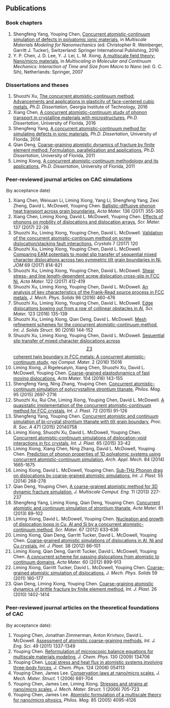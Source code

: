 ## Publications

### Book chapters

1. Shengfeng Yang, Youping Chen, [Concurrent atomistic-continuum simulation of defects in polyatomic ionic materials](http://dx.doi.org/10.1007/978-3-319-33480-6_8), in _Multiscale Materials Modeling for Nanomechanics_ \(ed: Christopher R. Weinberger, Garritt J. Tucker\), Switzerland: Springer International Publishing, 2016
2. Y. P. Chen, J. D. Lee, Y. J. Lei, L. M. Xiong, [A multiscale field theory: Nano/micro materials](http://dx.doi.org/10.1007/978-1-4020-5062-6_3), in _Multiscaling in Molecular and Continuum Mechanics: Interaction of Time and Size from Macro to Nano_ (ed: G. C. Sih), Netherlands: Springer, 2007

### Dissertations and theses

1. Shuozhi Xu, [The concurrent atomistic-continuum method: Advancements and applications in plasticity of face-centered cubic metals](https://smartech.gatech.edu/handle/1853/56314), _Ph.D. Dissertation_, Georgia Institute of Technology, 2016
2. Xiang Chen, [A concurrent atomistic-continuum study of phonon transport in crystalline materials with microstructures](http://ufdc.ufl.edu/UFE0050325/00001), _Ph.D. Dissertation_, University of Florida, 2016
3. Shengfeng Yang, [A concurrent atomistic-continuum method for simulating defects in ionic materials](http://ufdc.ufl.edu/UFE0047355/00001), _Ph.D. Dissertation_, University of Florida, 2014
4. Qian Deng, [Coarse-graining atomistic dynamics of fracture by finite element method: Formulation, parallelization and applications](http://ufdc.ufl.edu/UFE0043632/00001), _Ph.D. Dissertation_, University of Florida, 2011
5. Liming Xiong, [A concurrent atomistic-continuum methodology and its applications](http://ufdc.ufl.edu/UFE0042371/00001), _Ph.D. Dissertation_, University of Florida, 2011

### Peer-reviewed journal articles on CAC simulations

(by acceptance date)

1. Xiang Chen, Weixuan Li, Liming Xiong, Yang Li, Shengfeng Yang, Zexi Zheng, David L. McDowell, Youping Chen. [Ballistic-diffusive phonon heat transport across grain boundaries](http://dx.doi.org/10.1016/j.actamat.2017.06.054), _Acta Mater._ 136 (2017) 355-365
1. Xiang Chen, Liming Xiong, David L. McDowell, Youping Chen. [Effects of phonons on mobility of dislocations and dislocation arrays](http://dx.doi.org/10.1016/j.scriptamat.2017.04.033), _Scr. Mater._ 137 (2017) 22-26
1. Shuozhi Xu, Liming Xiong, Youping Chen, David L. McDowell. [Validation of the concurrent atomistic-continuum method on screw dislocation/stacking fault interactions](http://dx.doi.org/10.3390/cryst7050120), _Crystals_ 7 (2017) 120
1. Shuozhi Xu, Liming Xiong, Youping Chen, David L. McDowell. [Comparing EAM potentials to model slip transfer of sequential mixed character dislocations across two symmetric tilt grain boundaries in Ni](http://dx.doi.org/10.1007/s11837-017-2302-1), _JOM_ 69 (2017) 814-821
2. Shuozhi Xu, Liming Xiong, Youping Chen, David L. McDowell. [Shear stress- and line length-dependent screw dislocation cross-slip in FCC Ni](http://dx.doi.org/10.1016/j.actamat.2016.10.005), _Acta Mater._ 122 \(2017\) 412-419
3. Shuozhi Xu, Liming Xiong, Youping Chen, David L. McDowell. [An analysis of key characteristics of the Frank-Read source process in FCC metals](http://dx.doi.org/10.1016/j.jmps.2016.08.002), _J. Mech. Phys. Solids_ 96 \(2016\) 460-476
4. Shuozhi Xu, Liming Xiong, Youping Chen, David L. McDowell. [Edge dislocations bowing out from a row of collinear obstacles in Al](http://dx.doi.org/10.1016/j.scriptamat.2016.06.018), _Scr. Mater._ 123 \(2016\) 135-139
5. Shuozhi Xu, Liming Xiong, Qian Deng, David L. McDowell. [Mesh refinement schemes for the concurrent atomistic-continuum method](http://dx.doi.org/10.1016/j.ijsolstr.2016.03.030), _Int. J. Solids Struct._ 90 \(2016\) 144-152
6. Shuozhi Xu, Liming Xiong, Youping Chen, David L. McDowell. [Sequential slip transfer of mixed character dislocations across $$\Sigma 3$$ coherent twin boundary in FCC metals: A concurrent atomistic-continuum study](http://dx.doi.org/10.1038/npjcompumats.2015.16), _npj Comput. Mater._ 2 \(2016\) 15016
7. Liming Xiong, Ji Rigelesaiyin, Xiang Chen, Shuozhi Xu, David L. McDowell, Youping Chen. [Coarse-grained elastodynamics of fast moving dislocations](http://dx.doi.org/10.1016/j.actamat.2015.11.037), _Acta Mater._ 104 \(2016\) 143-155
8. Shengfeng Yang, Ning Zhang, Youping Chen. [Concurrent atomistic-continuum simulation of polycrystalline strontium titanate](http://dx.doi.org/10.1080/14786435.2015.1076178), _Philos. Mag._ 95 \(2015\) 2697-2716
9. Shuozhi Xu, Rui Che, Liming Xiong, Youping Chen, David L. McDowell. [A quasistatic implementation of the concurrent atomistic-continuum method for FCC crystals](http://dx.doi.org/10.1016/j.ijplas.2015.05.007), _Int. J. Plast._ 72 \(2015\) 91–126
10. Shengfeng Yang, Youping Chen. [Concurrent atomistic and continuum simulation of bi-crystal strontium titanate with tilt grain boundary](http://dx.doi.org/10.1098/rspa.2014.0758), _Proc. R. Soc. A_ 471 \(2015\) 20140758
11. Liming Xiong, Shuozhi Xu, David L. McDowell, Youping Chen. [Concurrent atomistic-continuum simulations of dislocation-void interactions in fcc crystals](http://dx.doi.org/10.1016/j.ijplas.2014.08.002), _Int. J. Plast._ 65 \(2015\) 33-42
12. Liming Xiong, Xiang Chen, Ning Zhang, David L. McDowell, Youping Chen. [Prediction of phonon properties of 1D polyatomic systems using concurrent atomistic-continuum simulation](http://dx.doi.org/10.1007/s00419-014-0880-8), _Arch. Appl. Mech._ 84 \(2014\) 1665-1675
13. Liming Xiong, David L. McDowell, Youping Chen. [Sub-THz Phonon drag on dislocations by coarse-grained atomistic simulations](http://dx.doi.org/10.1016/j.ijplas.2013.11.004), _Int. J. Plast._ 55 \(2014\) 268-278
14. Qian Deng, Youping Chen, [A coarse-grained atomistic method for 3D dynamic fracture simulation](http://dx.doi.org/10.1615/IntJMultCompEng.2013005442), _J. Multiscale Comput. Eng._ 11 \(2013\) 227-237
15. Shengfeng Yang, Liming Xiong, Qian Deng, Youping Chen. [Concurrent atomistic and continuum simulation of strontium titanate](http://dx.doi.org/10.1016/j.actamat.2012.09.032), _Acta Mater._ 61 \(2013\) 89–102
16. Liming Xiong, David L. McDowell, Youping Chen. [Nucleation and growth of dislocation loops in Cu, Al and Si by a concurrent atomistic-continuum method](http://dx.doi.org/10.1016/j.scriptamat.2012.07.026), _Scr. Mater._ 67 \(2012\) 633–636
17. Liming Xiong, Qian Deng, Garritt Tucker, David L. McDowell, Youping Chen. [Coarse-grained atomistic simulations of dislocations in Al, Ni and Cu crystals](http://dx.doi.org/10.1016/j.ijplas.2012.05.002), _Int. J. Plast._ 38 \(2012\) 86–101
18. Liming Xiong, Qian Deng, Garritt Tucker, David L. McDowell, Youping Chen. [A concurrent scheme for passing dislocations from atomistic to continuum domains](http://dx.doi.org/10.1016/j.actamat.2011.11.002), _Acta Mater._ 60 \(2012\) 899-913
19. Liming Xiong, Garritt Tucker, David L. McDowell, Youping Chen. [Coarse-grained atomistic simulation of dislocations](http://dx.doi.org/10.1016/j.jmps.2010.11.005), _J. Mech. Phys. Solids_ 59 \(2011\) 160-177
20. Qian Deng, Liming Xiong, Youping Chen. [Coarse-graining atomistic dynamics of brittle fracture by finite element method](http://dx.doi.org/10.1016/j.ijplas.2010.04.007), _Int. J. Plast._ 26 \(2010\) 1402-1414

### Peer-reviewed journal articles on the theoretical foundations of CAC

(by acceptance date):

1. Youping Chen, Jonathan Zimmerman, Anton Krivtsov, David L. McDowell. [Assessment of atomistic coarse-graining methods](http://dx.doi.org/10.1016/j.ijengsci.2011.03.018), _Int. J. Eng. Sci._ 49 (2011) 1337-1349
2. Youping Chen. [Reformulation of microscopic balance equations for multiscale materials modeling](http://dx.doi.org/10.1063/1.3103887), _J. Chem. Phys._ 130 (2009) 134706
3. Youping Chen. [Local stress and heat flux in atomistic systems involving three-body forces](http://dx.doi.org/10.1063/1.2166387), _J. Chem. Phys._ 124 (2006) 054113
4. Youping Chen, James Lee. [Conservation laws at nano/micro scales](http://dx.doi.org/10.2140/jomms.2006.1.681), _J. Mech. Mater. Struct._ 1 (2006) 681-704
5. Youping Chen, James Lee, Liming Xiong. [Stresses and strains at nano/micro scales](http://dx.doi.org/10.2140/jomms.2006.1.705), _J. Mech. Mater. Struct._ 1 (2006) 705-723
6. Youping Chen, James Lee. [Atomistic formulation of a multiscale theory for nano/micro physics](http://dx.doi.org/10.1080/14786430500362595), _Philos. Mag._ 85 (2005) 4095-4126